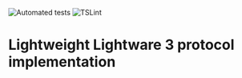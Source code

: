 ![Automated tests](https://github.com/fejesd/lwnoodle/actions/workflows/node.js.yml/badge.svg) ![TSLint](https://github.com/fejesd/lwnoodle/actions/workflows/lint.js.yml/badge.svg)

# Lightweight Lightware 3 protocol implementation

